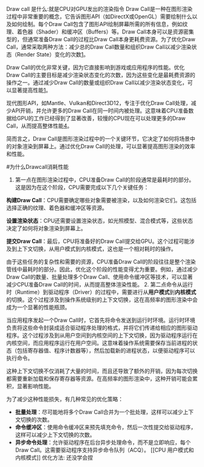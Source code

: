 Draw call 是什么:就是CPU对GPU发出的渲染指令
Draw Call是一种在图形渲染过程中非常重要的概念，它告诉图形API（如DirectX或OpenGL）需要绘制什么以及如何绘制。每个Draw Call包含了图形API绘制屏幕所需的所有信息，例如纹理、着色器（Shader）和缓冲区（Buffers）等。Draw Call本身可以是资源密集型的，但通常准备Draw Call的过程比Draw Call本身更耗费资源。为了优化Draw Call，通常采取两种方法：减少总的Draw Call数量和组织Draw Call以减少渲染状态（Render State）变化的次数[1](https://docs.unity3d.com/Manual/optimizing-draw-calls.html#:~:text=A%20draw%20call%20tells%20the,See%20in%20Glossary%2C%20and%20buffers.)。

Draw Call的优化非常关键，因为它直接影响到游戏或应用程序的性能。优化Draw Call的主要目标是减少渲染状态变化的次数，因为这些变化是最耗费资源的操作之一。通过减少Draw Call的数量或组织Draw Call以减少渲染状态变化，可以显著提高性能[1](https://docs.unity3d.com/Manual/optimizing-draw-calls.html#:~:text=A%20draw%20call%20tells%20the,See%20in%20Glossary%2C%20and%20buffers.)。

现代图形API，如Mantle、Vulkan和Direct3D12，专注于优化Draw Call处理，减少API开销，并允许更多的Draw Call在同一时间内被处理。这意味着CPU准备数据给GPU的工作已经得到了显著改善，较慢的CPU现在可以处理更多的Draw Call，从而提高整体性能[4](https://toncijukic.medium.com/draw-calls-in-a-nutshell-597330a85381)。

简而言之，Draw Call是图形渲染过程中的一个关键环节，它决定了如何将场景中的对象渲染到屏幕上。通过优化Draw Call的处理，可以显著提高图形渲染的效率和性能。

#为什么Drawcall消耗性能
1. 第一点在图形渲染过程中，CPU准备Draw Call的阶段通常是最耗时的部分。这是因为在这个阶段，CPU需要完成以下几个关键任务：

 **构建Draw Call**：CPU需要确定哪些对象需要被渲染，以及如何渲染它们。这包括选择正确的纹理、着色器和缓冲区等资源。

**设置渲染状态**：CPU还需要设置渲染状态，如光照模型、混合模式等，这些状态决定了如何将对象渲染到屏幕上。

 **提交Draw Call**：最后，CPU将准备好的Draw Call提交给GPU。这个过程可能涉及到上下文切换，从用户模式到内核模式，这也是一个相对耗时的操作。

由于这些任务的复杂性和需要的资源，CPU准备Draw Call的阶段往往是整个渲染管线中最耗时的部分。因此，优化这个阶段的性能变得尤为重要。例如，通过减少Draw Call的数量、批量处理多个Draw Call、使用命令缓冲区等技术，可以显著减少CPU准备Draw Call的时间，从而提高整体渲染性能。
2. 第二点命令从运行时（Runtime）到驱动程序（Driver）的过程中，需要进行从**用户模式**到**内核模式**的切换。这个过程涉及到操作系统级别的上下文切换，这在高频率的图形渲染中会成为一个显著的性能瓶颈。

当应用程序发起一个Draw Call时，它首先将命令发送到运行时环境。运行时环境负责将这些命令封装成适合驱动程序处理的格式，并将它们传递给相应的图形驱动程序。这个过程涉及到从用户空间到内核空间的上下文切换，因为驱动程序运行在内核空间，而应用程序运行在用户空间。这意味着操作系统需要保存当前进程的状态（包括寄存器值、程序计数器等），然后加载新的进程状态，以便驱动程序可以执行命令。

这种上下文切换不仅消耗了大量的时间，而且还导致了额外的开销，因为每次切换都需要重新加载和保存寄存器等资源。在高频率的图形渲染中，这种开销可能会累积，显著影响性能。

为了减少这种性能损失，有几种常见的优化策略：

- **批量处理**：尽可能地将多个Draw Call合并为一个批处理，这样可以减少上下文切换的次数。
- **命令缓冲区**：使用命令缓冲区来预先填充命令，然后一次性提交给驱动程序，这样可以减少上下文切换的次数。
- **异步命令处理**：允许驱动程序在后台异步处理命令，而不是立即响应，每个Draw Call。这需要驱动程序支持异步命令队列（ACQ）。
[[CPU 用户模式和内核模式]]
优化方法:  还没学会捏



